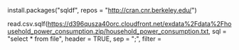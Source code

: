 install.packages("sqldf", repos = "http://cran.cnr.berkeley.edu/")

read.csv.sqlf(https://d396qusza40orc.cloudfront.net/exdata%2Fdata%2Fhousehold_power_consumption.zip/household_power_consumption.txt, sql = "select * from file", header = TRUE, sep = ";", filter =

